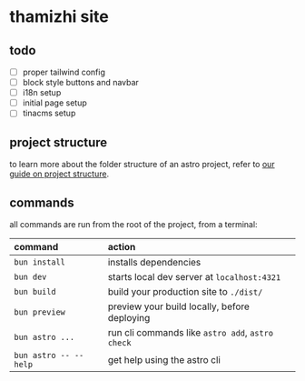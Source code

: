 # thamizhi site

## todo

- [ ] proper tailwind config
- [ ] block style buttons and navbar
- [ ] i18n setup
- [ ] initial page setup
- [ ] tinacms setup

## project structure

to learn more about the folder structure of an astro project, refer to [our guide on project structure](https://docs.astro.build/en/basics/project-structure/).

## commands

all commands are run from the root of the project, from a terminal:

| command               | action                                           |
| :-------------------- | :----------------------------------------------- |
| `bun install`         | installs dependencies                            |
| `bun dev`             | starts local dev server at `localhost:4321`      |
| `bun build`           | build your production site to `./dist/`          |
| `bun preview`         | preview your build locally, before deploying     |
| `bun astro ...`       | run cli commands like `astro add`, `astro check` |
| `bun astro -- --help` | get help using the astro cli                     |
